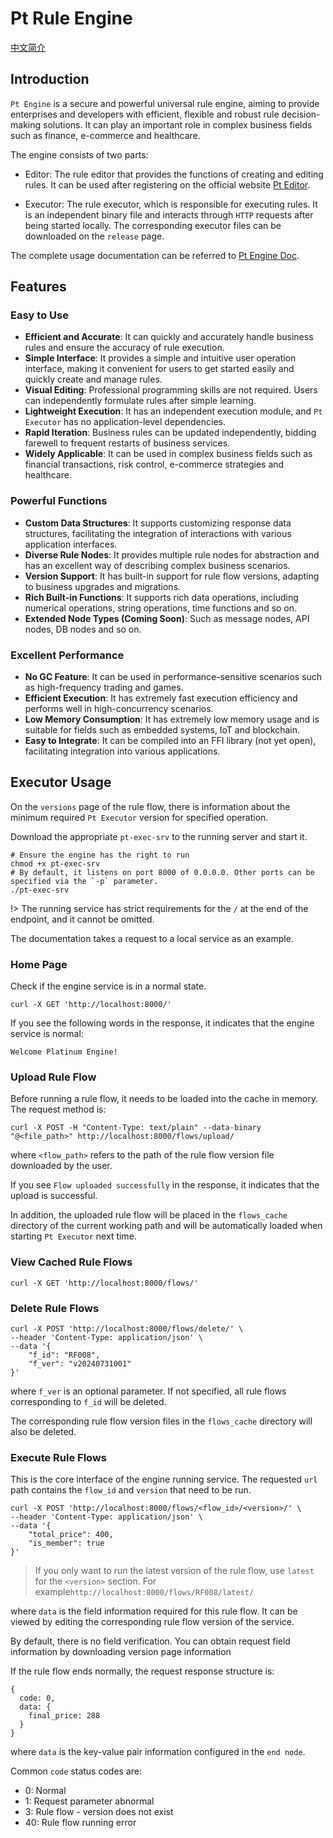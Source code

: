 # Pt Rule Engine

[中文简介][zh-readme-url]

[zh-readme-url]: README-zh.md

## Introduction
`Pt Engine` is a secure and powerful universal rule engine, aiming to provide enterprises and developers with efficient, flexible and robust rule decision-making solutions. It can play an important role in complex business fields such as finance, e-commerce and healthcare.

The engine consists of two parts:

- Editor: The rule editor that provides the functions of creating and editing rules. It can be used after registering on the official website [Pt Editor](https://www.pt-engine.com/editor/).

- Executor: The rule executor, which is responsible for executing rules. It is an independent binary file and interacts through `HTTP` requests after being started locally. The corresponding executor files can be downloaded on the `release` page.

The complete usage documentation can be referred to [Pt Engine Doc](https://www.pt-engine.com/doc/index.html).

## Features

### Easy to Use
- **Efficient and Accurate**: It can quickly and accurately handle business rules and ensure the accuracy of rule execution.
- **Simple Interface**: It provides a simple and intuitive user operation interface, making it convenient for users to get started easily and quickly create and manage rules.
- **Visual Editing**: Professional programming skills are not required. Users can independently formulate rules after simple learning.
- **Lightweight Execution**: It has an independent execution module, and `Pt Executor` has no application-level dependencies.
- **Rapid Iteration**: Business rules can be updated independently, bidding farewell to frequent restarts of business services.
- **Widely Applicable**: It can be used in complex business fields such as financial transactions, risk control, e-commerce strategies and healthcare.

### Powerful Functions
- **Custom Data Structures**: It supports customizing response data structures, facilitating the integration of interactions with various application interfaces.
- **Diverse Rule Nodes**: It provides multiple rule nodes for abstraction and has an excellent way of describing complex business scenarios.
- **Version Support**: It has built-in support for rule flow versions, adapting to business upgrades and migrations.
- **Rich Built-in Functions**: It supports rich data operations, including numerical operations, string operations, time functions and so on.
- **Extended Node Types (Coming Soon)**: Such as message nodes, API nodes, DB nodes and so on.

### Excellent Performance
- **No GC Feature**: It can be used in performance-sensitive scenarios such as high-frequency trading and games.
- **Efficient Execution**: It has extremely fast execution efficiency and performs well in high-concurrency scenarios.
- **Low Memory Consumption**: It has extremely low memory usage and is suitable for fields such as embedded systems, IoT and blockchain.
- **Easy to Integrate**: It can be compiled into an FFI library (not yet open), facilitating integration into various applications. 

## Executor Usage

On the `versions` page of the rule flow, there is information about the minimum required `Pt Executor` version for specified operation.

Download the appropriate `pt-exec-srv` to the running server and start it.

```shell
# Ensure the engine has the right to run
chmod +x pt-exec-srv
# By default, it listens on port 8000 of 0.0.0.0. Other ports can be specified via the `-p` parameter.
./pt-exec-srv
```

!> The running service has strict requirements for the `/` at the end of the endpoint, and it cannot be omitted.

The documentation takes a request to a local service as an example.

### Home Page
Check if the engine service is in a normal state.

```
curl -X GET 'http://localhost:8000/'
```

If you see the following words in the response, it indicates that the engine service is normal:

```
Welcome Platinum Engine!
```

### Upload Rule Flow
Before running a rule flow, it needs to be loaded into the cache in memory. The request method is:

```
curl -X POST -H "Content-Type: text/plain" --data-binary "@<file_path>" http://localhost:8000/flows/upload/
```

where `<flow_path>` refers to the path of the rule flow version file downloaded by the user.

If you see `Flow uploaded successfully` in the response, it indicates that the upload is successful.

In addition, the uploaded rule flow will be placed in the `flows_cache` directory of the current working path and will be automatically loaded when starting `Pt Executor` next time.

### View Cached Rule Flows
```
curl -X GET 'http://localhost:8000/flows/'
```

### Delete Rule Flows
```
curl -X POST 'http://localhost:8000/flows/delete/' \
--header 'Content-Type: application/json' \
--data '{
    "f_id": "RF008",
    "f_ver": "v20240731001"
}'
```

where `f_ver` is an optional parameter. If not specified, all rule flows corresponding to `f_id` will be deleted.

The corresponding rule flow version files in the `flows_cache` directory will also be deleted.

### Execute Rule Flows
This is the core interface of the engine running service. The requested `url` path contains the `flow_id` and `version` that need to be run.

```
curl -X POST 'http://localhost:8000/flows/<flow_id>/<version>/' \
--header 'Content-Type: application/json' \
--data '{
    "total_price": 400,
    "is_member": true
}'
```

> If you only want to run the latest version of the rule flow, use `latest` for the `<version>` section. For example` http://localhost:8000/flows/RF008/latest/ `

where `data` is the field information required for this rule flow. It can be viewed by editing the corresponding rule flow version of the service.

By default, there is no field verification. You can obtain request field information by downloading version page information

If the rule flow ends normally, the request response structure is:

```
{
  code: 0,
  data: {
    final_price: 288
  }
}
```

where `data` is the key-value pair information configured in the `end node`.

Common `code` status codes are:

+ 0: Normal
+ 1: Request parameter abnormal
+ 3: Rule flow - version does not exist
+ 40: Rule flow running error